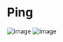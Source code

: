 # Ping
 
![image](https://github.com/dealtime101/Ping/assets/28612122/d4398d6b-ccab-49f3-a03d-df5120699f1b)
![image](https://github.com/dealtime101/Ping/assets/28612122/1352224f-eac5-4f46-b785-5a6a46f38a47)
